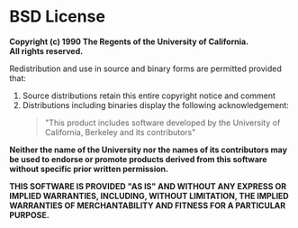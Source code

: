 # BSD License

**Copyright (c) 1990 The Regents of the University of California.**  
**All rights reserved.**

Redistribution and use in source and binary forms are permitted provided that:

1. Source distributions retain this entire copyright notice and comment
2. Distributions including binaries display the following acknowledgement:
   > "This product includes software developed by the University of California, Berkeley and its contributors"

**Neither the name of the University nor the names of its contributors may be used to endorse or promote products derived from this software without specific prior written permission.**

**THIS SOFTWARE IS PROVIDED "AS IS" AND WITHOUT ANY EXPRESS OR IMPLIED WARRANTIES, INCLUDING, WITHOUT LIMITATION, THE IMPLIED WARRANTIES OF MERCHANTABILITY AND FITNESS FOR A PARTICULAR PURPOSE.**
